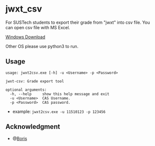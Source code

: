 # jwxt_csv

For SUSTech students to export their grade from "jwxt" into csv file. You can open csv file with MS Excel.

[Windows Download](https://github.com/liziwl/jwxt_csv/releases)

Other OS please use python3 to run.

## Usage

```
usage: jwxt2csv.exe [-h] -u <Username> -p <Password>

jwxt-csv: Grade export tool

optional arguments:
  -h, --help     show this help message and exit
  -u <Username>  CAS Username.
  -p <Password>  CAS password.
```

* example: `jwxt2csv.exe -u 11510123 -p 123456`

## Acknowledgment

* @[Boris](https://github.com/BorisChenCZY)
